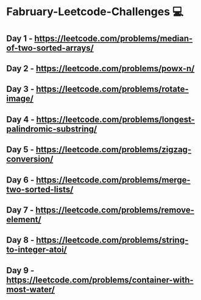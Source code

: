 # Fabruary-Leetcode-Challenges 💻

## Day 1 - https://leetcode.com/problems/median-of-two-sorted-arrays/

## Day 2 - https://leetcode.com/problems/powx-n/

## Day 3 - https://leetcode.com/problems/rotate-image/

## Day 4 - https://leetcode.com/problems/longest-palindromic-substring/

## Day 5 - https://leetcode.com/problems/zigzag-conversion/

## Day 6 - https://leetcode.com/problems/merge-two-sorted-lists/

## Day 7 - https://leetcode.com/problems/remove-element/

## Day 8 - https://leetcode.com/problems/string-to-integer-atoi/

## Day 9 - https://leetcode.com/problems/container-with-most-water/
